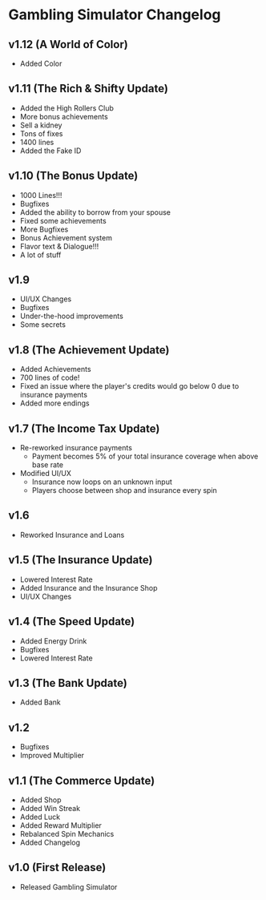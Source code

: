 # Gambling Simulator Changelog

## v1.12 (A World of Color)

- Added Color

## v1.11 (The Rich & Shifty Update)

- Added the High Rollers Club
- More bonus achievements
- Sell a kidney
- Tons of fixes
- 1400 lines
- Added the Fake ID

## v1.10 (The Bonus Update)

- 1000 Lines!!!
- Bugfixes
- Added the ability to borrow from your spouse
- Fixed some achievements
- More Bugfixes
- Bonus Achievement system
- Flavor text & Dialogue!!!
- A lot of stuff

## v1.9

- UI/UX Changes
- Bugfixes
- Under-the-hood improvements
- Some secrets

## v1.8 (The Achievement Update)

- Added Achievements
- 700 lines of code!
- Fixed an issue where the player's credits would go below 0 due to insurance payments
- Added more endings

## v1.7 (The Income Tax Update)

- Re-reworked insurance payments
  - Payment becomes 5% of your total insurance coverage when above base rate
- Modified UI/UX
  - Insurance now loops on an unknown input
  - Players choose between shop and insurance every spin

## v1.6

- Reworked Insurance and Loans

## v1.5 (The Insurance Update)

- Lowered Interest Rate
- Added Insurance and the Insurance Shop
- UI/UX Changes

## v1.4 (The Speed Update)

- Added Energy Drink
- Bugfixes
- Lowered Interest Rate

## v1.3 (The Bank Update)

- Added Bank

## v1.2

- Bugfixes
- Improved Multiplier

## v1.1 (The Commerce Update)

- Added Shop
- Added Win Streak
- Added Luck
- Added Reward Multiplier
- Rebalanced Spin Mechanics
- Added Changelog

## v1.0 (First Release)

- Released Gambling Simulator
